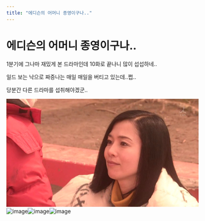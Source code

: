 ```yaml
---
title: "에디슨의 어머니 종영이구나.."
---
```

# 에디슨의 어머니 종영이구나..

1분기에 그나마 재밌게 본 드라마인데 10화로 끝나니 많이 섭섭하네..

일드 보는 낙으로 짜증나는 매일 매일을 버티고 있는데..쩝..

당분간 다른 드라마를 섭취해야겠군..

![image](/assets/images/1f695786eb5e8f45715c39fb62074e0d.png)![image](ff76507e57a60763c0ceb58680341f2a.png)![image](12b2ceb5721cc0221ee9c97b4912312d.png)![image](138fe08ccd53a8b12927e630e3ce49dc.png)


